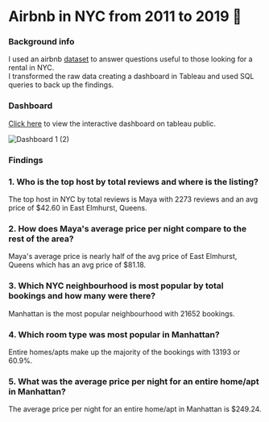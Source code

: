 # Airbnb in NYC from 2011 to 2019  🏡 

### Background info
I used an airbnb [dataset](ab_nyc.csv) to answer questions useful to those looking for a rental in NYC.<BR>
I transformed the raw data creating a dashboard in Tableau and used SQL queries to back up the findings.

### Dashboard
[Click here](https://public.tableau.com/app/profile/masud.ibrahim/viz/AirBnBsNYC_16861432541250/Dashboard1) to view the interactive dashboard on tableau public.
  
![Dashboard 1 (2)](https://github.com/MasudIbrahim/Airbnb-Project/assets/86682483/c3c516e7-3913-45bf-966d-25276ed7f7bf)

### Findings
### 1. Who is the top host by total reviews and where is the listing?<BR>
The top host in NYC by total reviews is Maya with 2273 reviews and an avg price of $42.60 in East Elmhurst, Queens.<BR>

### 2. How does Maya's average price per night compare to the rest of the area?<BR>
Maya's average price is nearly half of the avg price of East Elmhurst, Queens which has an avg price of $81.18.

### 3. Which NYC neighbourhood is most popular by total bookings and how many were there?<BR>
Manhattan is the most popular neighbourhood with 21652 bookings.<BR>

### 4. Which room type was most popular in Manhattan?<BR>
Entire homes/apts make up the majority of the bookings with 13193 or 60.9%.<BR>

### 5. What was the average price per night for an entire home/apt in Manhattan?<BR>
The average price per night for an entire home/apt in Manhattan is $249.24.  
